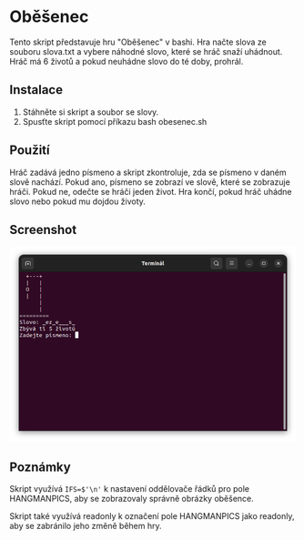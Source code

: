 # Oběšenec

Tento skript představuje hru "Oběšenec" v bashi. Hra načte slova ze souboru slova.txt a vybere náhodné slovo, které se hráč snaží uhádnout. Hráč má 6 životů a pokud neuhádne slovo do té doby, prohrál.

## Instalace

1. Stáhněte si skript a soubor se slovy.
2. Spusťte skript pomocí příkazu bash obesenec.sh

## Použití

Hráč zadává jedno písmeno a skript zkontroluje, zda se písmeno v daném slově nachází. Pokud ano, písmeno se zobrazí ve slově, které se zobrazuje hráči. Pokud ne, odečte se hráči jeden život. Hra končí, pokud hráč uhádne slovo nebo pokud mu dojdou životy.

## Screenshot
![Náhled hry](obesenec-nahled.png)

## Poznámky

Skript využívá `IFS=$'\n'` k nastavení oddělovače řádků pro pole HANGMANPICS, aby se zobrazovaly správně obrázky oběšence.

Skript také využívá readonly k označení pole HANGMANPICS jako readonly, aby se zabránilo jeho změně během hry.